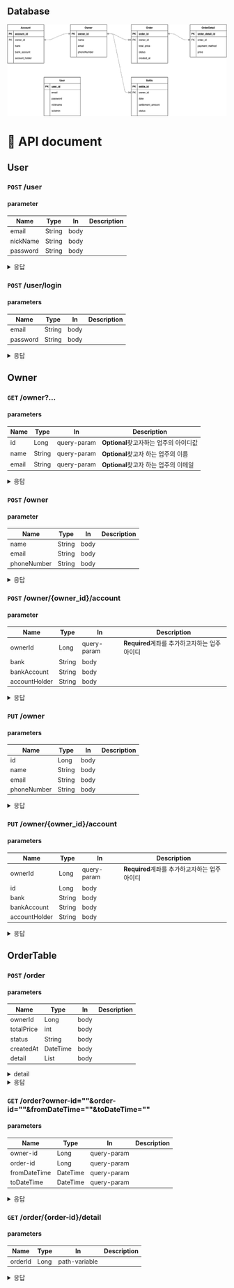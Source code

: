 ## Database
![settlement_db](./img/settlement_db.png)

# 📄 API document

## User

### `POST` /user
#### parameter
|Name|Type|In|Description|
|---|---|---|---|
|email|String|body| |
|nickName|String|body| |
|password|String|body| |

<details>
<summary>
응답
</summary>

```json
{
  "id" : "Long"
}
```
</details>


### `POST` /user/login
#### parameters
|Name|Type|In|Description|
|---|---|---|---|
|email|String|body| |
|password|String|body| |

<details>
<summary> 응답 </summary>

```json
{
  "id": "Long"
}
```
</details>


## Owner

### `GET` /owner?...
#### parameters
|Name|Type|In|Description|
|---|---|---|---|
|id|Long|query-param|**Optional**찾고자하는 업주의 아이디값|
|name|String|query-param|**Optional**찾고자 하는 업주의 이름|
|email|String|query-param|**Optional**찾고자 하는 업주의 이메일|

<details>
<summary>
응답
</summary>

```json
{
  "id": "Long",
  "name": "String",
  "email": "String",
  "phoneNumber": "String"
}
```
</details>

### `POST` /owner
#### parameter
|Name|Type|In|Description|
|---|---|---|---|
|name|String|body| |
|email|String|body| |
|phoneNumber|String|body| |

<details>
<summary>
응답
</summary>

```json
{
  "id": "Long"
}

```

</details>

### `POST` /owner/{owner_id}/account
#### parameter
|Name|Type|In|Description|
|---|---|---|---|
|ownerId|Long|query-param|**Required**계좌를 추가하고자하는 업주 아이디|
|bank|String|body| |
|bankAccount|String|body| |
|accountHolder|String|body| |

<details>
<summary>
응답
</summary>

```json
{
  "id": "Long"
}

```
</details>

### `PUT` /owner
#### parameters
|Name|Type|In|Description|
|---|---|---|---|
|id|Long|body| |
|name|String|body| |
|email|String|body| |
|phoneNumber|String|body| |

<details>
<summary>
응답
</summary>

```json
{
  "name": "String",
  "email": "String",
  "phoneNumber": "String"
}
```
</details>

### `PUT` /owner/{owner_id}/account
#### parameters
|Name|Type|In|Description|
|---|---|---|---|
|ownerId|Long|query-param|**Required**계좌를 추가하고자하는 업주 아이디|
|id|Long|body| |
|bank|String|body| |
|bankAccount|String|body| |
|accountHolder|String|body| |

<details>
<summary>
응답
</summary>

```json
{
  "ownerName": "String",
  "bank":  "String",
  "bankAccount":  "String",
  "accountHolder":  "String"
}
```
</details>

## OrderTable

### `POST` /order
#### parameters
|Name|Type|In|Description|
|---|---|---|---|
|ownerId|Long|body| |
|totalPrice|int|body| |
|status|String|body| |
|createdAt|DateTime|body| |
|detail|List<detail>|body| |
<details>

<summary>
detail
</summary>

```json
{
  "paymentMethod": "String",
  "price": "Integer"
}
```
</details>

<details>
<summary>
응답
</summary>

```json
{
  "id": "Long",
  "detailIds": ["Long"]
}
```
</details>

### `GET` /order?owner-id=""&order-id=""&fromDateTime=""&toDateTime=""
#### parameters
|Name|Type|In|Description|
|---|---|---|---|
|owner-id|Long|query-param| |
|order-id|Long|query-param| |
|fromDateTime|DateTime|query-param| |
|toDateTime|DateTime|query-param| |

<details>
<summary>
응답
</summary>

```json
[
  {
    "ownerId": "Long",
    "orderId": "Long",
    "totalPrice": "Long",
    "status": "String",
    "createdAt": "DateTime"
  }
]
```
</details>

### `GET` /order/{order-id}/detail
#### parameters
|Name|Type|In|Description|
|---|---|---|---|
|orderId|Long|path-variable| |

<details>
<summary>
응답
</summary>

```json
[
  {
    "orderDetailId": "Long",
    "orderId": "Long",
    "paymentMethod": "String",
    "price": "int"
  } 
]
```
</details>